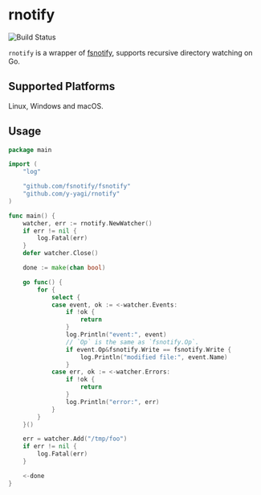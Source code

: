 # rnotify

![Build Status](https://github.com/y-yagi/rnotify/workflows/CI/badge.svg)

`rnotify` is a wrapper of [fsnotify](https://github.com/fsnotify/fsnotify), supports recursive directory watching on Go.

## Supported Platforms

Linux, Windows and macOS.

## Usage

```go
package main

import (
	"log"

	"github.com/fsnotify/fsnotify"
	"github.com/y-yagi/rnotify"
)

func main() {
	watcher, err := rnotify.NewWatcher()
	if err != nil {
		log.Fatal(err)
	}
	defer watcher.Close()

	done := make(chan bool)

	go func() {
		for {
			select {
			case event, ok := <-watcher.Events:
				if !ok {
					return
				}
				log.Println("event:", event)
				// `Op` is the same as `fsnotify.Op`.
				if event.Op&fsnotify.Write == fsnotify.Write {
					log.Println("modified file:", event.Name)
				}
			case err, ok := <-watcher.Errors:
				if !ok {
					return
				}
				log.Println("error:", err)
			}
		}
	}()

	err = watcher.Add("/tmp/foo")
	if err != nil {
		log.Fatal(err)
	}

	<-done
}

```
